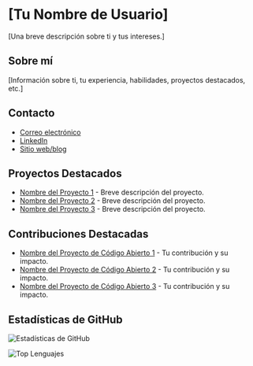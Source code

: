 # [Tu Nombre de Usuario]

[Una breve descripción sobre ti y tus intereses.]

## Sobre mí

[Información sobre ti, tu experiencia, habilidades, proyectos destacados, etc.]

## Contacto

- [Correo electrónico](mailto:tu_correo@ejemplo.com)
- [LinkedIn](https://www.linkedin.com/in/tu_usuario)
- [Sitio web/blog](https://tu-sitio-web.com)

## Proyectos Destacados

- [Nombre del Proyecto 1](enlace_al_repositorio) - Breve descripción del proyecto.
- [Nombre del Proyecto 2](enlace_al_repositorio) - Breve descripción del proyecto.
- [Nombre del Proyecto 3](enlace_al_repositorio) - Breve descripción del proyecto.

## Contribuciones Destacadas

- [Nombre del Proyecto de Código Abierto 1](enlace_al_proyecto) - Tu contribución y su impacto.
- [Nombre del Proyecto de Código Abierto 2](enlace_al_proyecto) - Tu contribución y su impacto.
- [Nombre del Proyecto de Código Abierto 3](enlace_al_proyecto) - Tu contribución y su impacto.

## Estadísticas de GitHub

![Estadísticas de GitHub](https://github-readme-stats.vercel.app/api?username=tu_usuario&show_icons=true&theme=radical)

![Top Lenguajes](https://github-readme-stats.vercel.app/api/top-langs/?username=tu_usuario&layout=compact&theme=radical)


